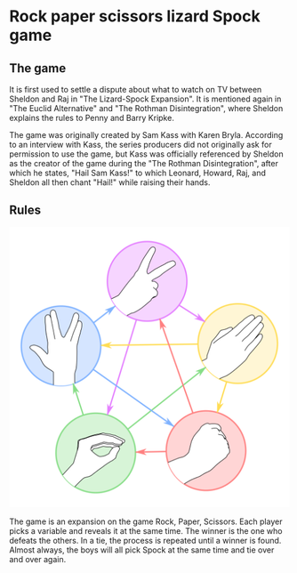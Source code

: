 # Rock paper scissors lizard Spock game



The game
-------
It is first used to settle a dispute about what to watch on TV between Sheldon and Raj in "The Lizard-Spock Expansion".
It is mentioned again in "The Euclid Alternative" and "The Rothman Disintegration", where Sheldon explains the rules to Penny and Barry Kripke.

The game was originally created by Sam Kass with Karen Bryla. According to an interview with Kass, the series producers did not originally ask for permission to use the game, but Kass was officially referenced by Sheldon as the creator of the game during the "The Rothman Disintegration", after which he states, "Hail Sam Kass!" to which Leonard, Howard, Raj, and Sheldon all then chant "Hail!" while raising their hands.

Rules
-------
![png](rock-paper-scissors-lizard-spock.png)

The game is an expansion on the game Rock, Paper, Scissors. Each player picks a variable and reveals it at the same time. The winner is the one who defeats the others. In a tie, the process is repeated until a winner is found. Almost always, the boys will all pick Spock at the same time and tie over and over again.
